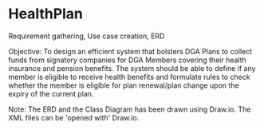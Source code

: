 # HealthPlan
Requirement gathering, Use case creation, ERD

Objective: To design an efficient system that bolsters DGA Plans to collect funds from signatory companies for DGA Members 
covering their health insurance and pension benefits. The system should be able to define if any member is eligible to receive 
health benefits and formulate rules to check whether the member is eligible for plan renewal/plan change upon the expiry of 
the current plan.

Note: The ERD and the Class Diagram has been drawn using Draw.io. The XML files can be 'opened with' Draw.io.
